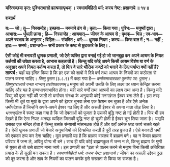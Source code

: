 **यस्त्विच्छया कृत: पुश्भिराभासो ह्याश्रमात्पृथक् ।** **स्वभावविहितो धर्म: कस्य नेष्ट: प्रशान्तये ॥ १४॥** 

**शब्दार्थ** 

**य:—** **जो** **; तु—** **निस्सन्देह** **; इच्छया—** **मनमाने ढंग से** **; कृत:—** **किया गया** **; पुश्भि:—** **मनुष्यों द्वारा** **; आभास:—** **धुँधली छाया** **;** **हि—** **निस्सन्देह** **; आश्रमात्—** **जीवन के आश्रम से** **; पृथक्—** **भिन्न** **; स्व-भाव—** **अपने स्वभाव के अनुसार** **; विहित:—** **संयमित** **;** **धर्म:—** **धाॢमक नियम** **; कस्य—** **किस बात में** **; न—** **नहीं** **; इष्ट:—** **समर्थ** **; प्रशान्तये—** **सभी प्रकार के कष्ट से छुटकारे के लिए।** **.** 

**ऐसी कोई भी बनावटी धाॢमक प्रणाली, जो ऐसे व्यक्ति द्वारा बनाई गई हो जो जानबूझ कर** **अपने आश्रम के नियत कर्तव्यों की उपेक्षा करता है, आभास कहलाती है। किन्तु यदि कोई** **अपने किसी आश्रम विशेष या वर्ण के अनुसार अपने नियत कर्तव्य करता है, तो फिर वे सारे** **भौतिक कष्टों को भगाने के लिए पर्याप्त क्यों नहीं हैं?** **तात्पर्य :** यहाँ यह इंगित किया है कि हर एक को शाषों में दिये वर्ण तथा आश्रम के नियमों का कठोरता से पालन करना चाहिए। *विष्णु पुराण* (३.८.९) में कहा गया है— *वर्णाश्रमाचारवता पुरुषेण पर: पुमान्।* *विष्णुराराध्यते पन्था नान्यत् तत्तोषकारणम्॥* मनुष्य को अपनी उन्नति के लिए लक्ष्य पर ध्यान केन्द्रित करना चाहिए और यह है कृष्णभावनाभावित होना। यही सारे वर्णों तथा आश्रमों का लक्ष्य तथा अन्त है। किन्तु यदि विष्णु की पूजा नहीं की जाती तो वर्णाश्रम संस्था के अनुयायी कोई मनगढंगत ईश्वर बना लेते हैं। इस तरह किसी भी धूर्त या मूर्ख के द्वारा अपने को ईश्वर चुनवा लेना एक फैशन बन चुका है और ऐसे अनेक धर्मोपदेशक हैं जिन्होंने अपने-अपने ईश्वर गढ़ लिए हैं और असली ईश्वर से अपना नाता तोड़ लिया है। *भगवद्गीता* में स्पष्ट कहा गया है कि जो देवताओं को पूजता है उसकी बुद्धि नष्ट हो गई होती है। फिर भी हम देखते हैं कि ऐसा निपट अनपढ़ व्यकि्त जिसकी बुद्धि नष्ट हो चुकी होती है ईश्वर चुन लिया जाता है। यद्यपि उसका एक मन्दिर होता है किन्तु उसके संन्यासी मांसभक्षक होते हैं और वहाँ अनेक भ्रष्ट कार्य चलते रहते हैं। ऐसी धाॢमक प्रणाली जो बेचारे अनुयायियों को दिग्भ्रमित करती है पूरी तरह वॢजत है। ऐसे बनावटी धर्मों को एकदम ठप्प कर देना चाहिए। मूल प्रणाली यह है कि ब्राह्मण वास्तव में ब्राह्मण बने। वह न केवल ब्राह्मण परिवार में जन्म ले, अपितु योग्य भी बने। साथ ही यदि कोई ब्राह्मणकुल में जन्म न ले, किन्तु ब्राह्मण के गुणों से युक्त हो तो उसे ब्राह्मण माना जाये। इस प्रणाली का ²ढ़ता से पालन करने से मनुष्य बिना किसी अतिरिक्त प्रयास के ही सुखी बन सकता है। *स्वभावविहितो धर्म: कस्य नेष्ट: प्रशान्तये।* जीवन का असली उद्देश्य दुख को दूर करना है और शाष के नियमों का पालन करके इसे सरलता से किया जा सकता है।  